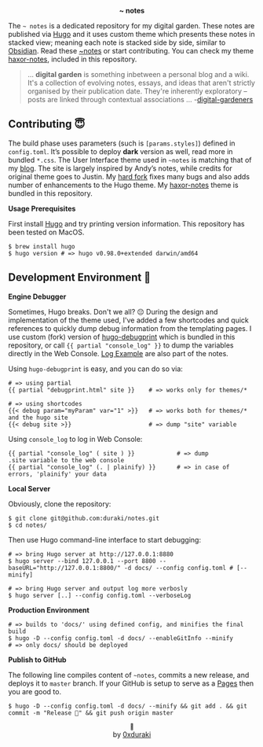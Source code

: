 <p align="center"><b>~ notes</b></p>

The `~ notes` is a dedicated repository for my digital garden. These notes are published via [Hugo](https://gohugo.io) and it uses custom theme which presents these notes in stacked view; meaning each note is stacked side by side, similar to [Obsidian](https://obsidian.md/). Read these [~notes](http://notes.durakiconsulting.com) or start contributing. You can check my theme [haxor-notes](./themes/haxor-notes), included in this repository.

> ... **digital garden** is something inbetween a personal blog and a wiki. It's a collection of evolving notes, essays, and ideas that aren't strictly organised by their publication date. They're inherently exploratory – posts are linked through contextual associations ... -[digital-gardeners](https://github.com/MaggieAppleton/digital-gardeners)

## Contributing 😇

The build phase uses parameters (such is `[params.styles]`) defined in `config.toml`. It’s possible to deploy **dark** version as well, read more in bundled `*.css`. The User Interface theme used in `~notes` is matching that of my [blog](https://duraki.github.io). The site is largely inspired by Andy’s notes, while credits for original theme goes to Justin. My [hard fork](./themes/haxor-notes) fixes many bugs and also adds number of enhancements to the Hugo theme. My [haxor-notes](./themes/haxor-notes) theme is bundled in this repository.

**Usage Prerequisites**

First install [Hugo](https://gohugo.io) and try printing version information. This repository has been tested on MacOS.

```
$ brew install hugo
$ hugo version # => hugo v0.98.0+extended darwin/amd64
```

## Development Environment 🎉

**Engine Debugger**

Sometimes, Hugo breaks. Don't we all? 😔 During the design and implementation of the theme used, I've added a few shortcodes and quick references to quickly dump debug information from the templating pages. I use custom (fork) version of [hugo-debugprint](https://github.com/kaushalmodi/hugo-debugprint) which is bundled in this repository, or call `{{ partial "console_log" }}` to dump the variables directly in the Web Console. [Log Example](https://duraki.github.io/notes/debug/dbg) are also part of the notes.

Using `hugo-debugprint` is easy, and you can do so via:

```
# => using partial
{{ partial "debugprint.html" site }}    # => works only for themes/*

# => using shortcodes
{{< debug param="myParam" var="1" >}}   # => works both for themes/* and the hugo site
{{< debug site >}}                      # => dump "site" variable 
```

Using `console_log` to log in Web Console:

```
{{ partial "console_log" ( site ) }}            # => dump .site variable to the web console
{{ partial "console_log" (. | plainify) }}      # => in case of errors, 'plainify' your data
```

**Local Server**

Obviously, clone the repository:

```
$ git clone git@github.com:duraki/notes.git
$ cd notes/
```

Then use Hugo command-line interface to start debugging:

```
# => bring Hugo server at http://127.0.0.1:8880
$ hugo server --bind 127.0.0.1 --port 8800 --baseURL="http://127.0.0.1:8800/" -d docs/ --config config.toml # [--minify]

# => bring Hugo server and output log more verbosly
$ hugo server [..] --config config.toml --verboseLog 
```

**Production Environment**

```
# => builds to 'docs/' using defined config, and minifies the final build
$ hugo -D --config config.toml -d docs/ --enableGitInfo --minify        # => only docs/ should be deployed
```

**Publish to GitHub**

The following line compiles content of `~notes`, commits a new release, and deploys it to `master` branch. If your GitHub is setup to serve as a [Pages](https://docs.github.com/en/pages) then you are good to.

```
$ hugo -D --config config.toml -d docs/ --minify && git add . && git commit -m "Release 🥳" && git push origin master
```

<p align="center"><small>📝</small><br>by <a href="https://twitter.com/0xduraki">0xduraki</a></p>

